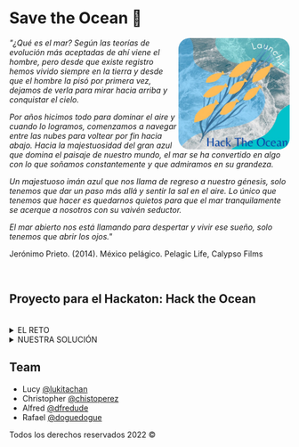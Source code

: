 # Save the Ocean 🐋

<img align='right' src="./shared/img/logohto.jpeg" alt="Save the Ocean" width="200" style="border-radius: 10%;"/>

_"¿Qué es el mar? Según las teorías de evolución más aceptadas de ahí viene el hombre, pero desde que existe registro hemos vivido siempre en la tierra y desde que el hombre la pisó por primera vez, dejamos de verla para mirar hacia arriba y conquistar el cielo._

_Por años hicimos todo para dominar el aire y cuando lo logramos, comenzamos a navegar entre las nubes para voltear por fin hacia abajo. Hacia la majestuosidad del gran azul que domina el paisaje de nuestro mundo, el mar se ha convertido en algo con lo que soñamos constantemente y que admiramos en su grandeza._

_Un majestuoso imán azul que nos llama de regreso a nuestro génesis, solo tenemos que dar un paso más allá y sentir la sal en el aire. Lo único que tenemos que hacer es quedarnos quietos para que el mar tranquilamente se acerque a nosotros con su vaivén seductor._

_El mar abierto nos está llamando para despertar y vivir ese sueño, solo tenemos que abrir los ojos."_

Jerónimo Prieto. (2014). México pelágico. Pelagic Life, Calypso Films

<br>

## Proyecto para el Hackaton: Hack the Ocean

<br>

<details>
<summary>  EL RETO </summary>

Elaborar un proyecto web (fullstack) que de solución escalable y ágil a una problemática relacionada con los océanos, utilizando, las tecnologías, marcos de trabajo y metodologías revisadas en Launch X.

Los ejes del hackathon que pueden seleccionar para desarrollar una solución son:

* **Especies en peligro de extensión.**
* ~~Contaminación (acidificación, derrames petroleros, etcétera).~~
* ~~Cuidado y preservación de especies marinas.~~
* ~~Sobrepesca~~
</details>

<details>

<summary>  NUESTRA SOLUCIÓN </summary>

_"Salvar nuestro océanos poniendo un granito de arena con nuestros conocimientos en la tecnología."_
<br>

Se elabora un proyecto con conciencia, con una visión de nuestro mundo, de nuestros océanos, que nos permite voltear a ver un problema y darle la atención necesaria.
<br>

Este proyecto revisa las especies en peligro de extinción a nivel mundial, mediante una API especializada que conforma la _Red List IUCN (International Union for Conservation of Nature)_ Unión Internacional para la Conservación de la Naturaleza.
<br>

Nuestra solución a este problema es que una vez identificada la amenaza canalizar y fortalecer mediante las organizaciones:

- Protección y Conservación Pelágica AC [Pelagic Life](http://www.pelagiclife.org/)
- Fondo Mundial para la naturaleza [WFF](https://www.wwf.org.mx/)
- La Asociación Mexicana de Hábitats para la Interacción y Protección de Mamíferos Marinos [AMHMAR](http://www.amhmar.org.mx/)
- Oceana [Oceana](https://mx.oceana.org/)

<br>

| Contenido | Link |
|:---:|:---|
|Front-End |  <a href="https://chistoperez.github.io/HackTheOcean/" target="_blank"><img src="https://img.shields.io/badge/🔗link-FRONT_END-red?style=for-the-badge"></a> |
|Back-End| <a href="https://savetheoceanbe.herokuapp.com/" target="_blank"><img src="https://img.shields.io/badge/🔗link-BACK_END-green?style=for-the-badge"></a> |
|API | <a href="https://documenter.getpostman.com/view/9844241/Uyxhoo1m" target="_blank"><img src="https://img.shields.io/badge/🔗link-API-blue?style=for-the-badge"></a> |

### Documentación

<details>
<summary>  Diagrama de la solución </summary>
<br>
<img src="./shared/img/bosquejo.png" alt="Diagrama" width="500"/>

</details>

<details>
<summary>  Diseño </summary>
<br>
<img src="./shared/img/hero.png" alt="Landing Page" width="500"/>

</details>

<details>
<summary>  Innovación </summary>

* Uso de mapas globales
* Consulta de coordenadas geográficas
* Consulta de API especializada en animales en peligro de extinción

</details>

<details>
<summary>  Complejidad Técnica </summary>

* Front-End: ![React](https://img.shields.io/badge/react-%2320232a.svg?style=flat-square&logo=react&logoColor=%2361DAFB)
* Back-End: ![NodeJS](https://img.shields.io/badge/node.js-6DA55F?style=flat-square&logo=node.js&logoColor=white)
* Base de Datos: ![MongoDB](https://img.shields.io/badge/MongoDB-%234ea94b.svg?style=flat-square&logo=mongodb&logoColor=white)

</details>

<details>
<summary>  Escalabilidad </summary>

* Proyecto modularizado en React
* Controlador de servicios REST con NodeJS
* Almacenamiento de información en base de datos NoSQL Mongo DB

</details>

</details>

## Team

* Lucy [@lukitachan](https://github.com/lukitachan)
* Christopher [@chistoperez](https://github.com/chistoperez)
* Alfred [@dfredude](https://github.com/dfredude)
* Rafael [@doguedogue](https://github.com/doguedogue)

Todos los derechos reservados 2022 &copy;
